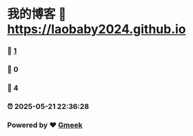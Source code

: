 # 我的博客 :link: https://laobaby2024.github.io 
### :page_facing_up: [1](https://laobaby2024.github.io/tag.html) 
### :speech_balloon: 0 
### :hibiscus: 4 
### :alarm_clock: 2025-05-21 22:36:28 
### Powered by :heart: [Gmeek](https://github.com/Meekdai/Gmeek)
